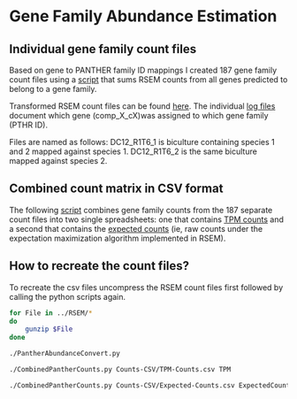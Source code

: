 Gene Family Abundance Estimation
================================

Individual gene family count files
----------------------------------

Based on gene to PANTHER family ID mappings I created 187 gene family count files 
using a [script](https://github.com/bastodian/Dimensions/blob/master/Annotation/GeneFamily-Annotation/PantherAbundances/PantherAbundanceConvert.py) that sums RSEM counts from all genes predicted to belong to a gene family.

Transformed RSEM count files can be found [here](https://github.com/bastodian/Dimensions/tree/master/Annotation/GeneFamily-Annotation/PantherAbundances/GeneFamilyCounts).
The individual [log files](https://github.com/bastodian/Dimensions/tree/master/Annotation/GeneFamily-Annotation/PantherAbundances/GeneFamilyCounts/logs) document which gene (comp_X_cX)was assigned to which gene
family (PTHR ID).

Files are named as follows: DC12_R1T6_1 is biculture containing species 1 and 2
mapped against species 1. DC12_R1T6_2 is the same biculture mapped against species
2.

Combined count matrix in CSV format
----------------------------------

The following [script](https://github.com/bastodian/Dimensions/blob/master/Annotation/GeneFamily-Annotation/PantherAbundances/CombinedPantherCounts.py) combines gene family counts from the 187 separate count files 
into two single spreadsheets: one that contains [TPM counts](https://github.com/bastodian/Dimensions/blob/master/Annotation/GeneFamily-Annotation/PantherAbundances/Counts-CSV/TPM-Counts.csv) and a second that
contains the [expected counts](https://github.com/bastodian/Dimensions/blob/master/Annotation/GeneFamily-Annotation/PantherAbundances/Counts-CSV/Expected-Counts.csv) (ie, raw counts under the expectation maximization
algorithm implemented in RSEM).

How to recreate the count files?
--------------------------------

To recreate the csv files uncompress the RSEM count files first followed by calling the python
scripts again.

```bash
for File in ../RSEM/*
do
    gunzip $File
done

./PantherAbundanceConvert.py

./CombinedPantherCounts.py Counts-CSV/TPM-Counts.csv TPM

./CombinedPantherCounts.py Counts-CSV/Expected-Counts.csv ExpectedCount
```
